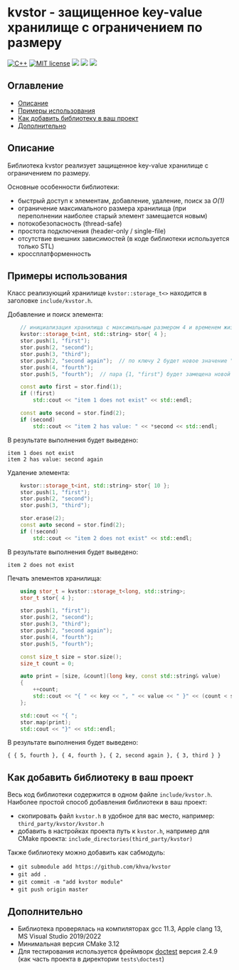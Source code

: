 # kvstor - защищенное key-value хранилище с ограничением по размеру

[![C++](https://img.shields.io/badge/c%2B%2B-17-informational.svg)](https://shields.io/)
[![MIT license](https://img.shields.io/badge/License-MIT-blue.svg)](https://lbesson.mit-license.org/)
![](https://github.com/khva/kvstor/workflows/linux/badge.svg?branch=base_impl)
![](https://github.com/khva/kvstor/workflows/macos/badge.svg?branch=base_impl)
![](https://github.com/khva/kvstor/workflows/windows/badge.svg?branch=base_impl)


## Оглавление
- [Описание](#описание)
- [Примеры использования](#примеры-использования)
- [Как добавить библиотеку в ваш проект](#как-добавить-библиотеку-в-ваш-проект)
- [Дополнительно](#дополнительно)


## Описание
Библиотека kvstor реализует защищенное key-value хранилище с ограничением по размеру.

Основные особенности библиотеки:
 - быстрый доступ к элементам, добавление, удаление, поиск за *O(1)*
 - ограничение максимального размера хранилища (при переполнении наиболее старый элемент замещается новым)
 - потокобезопасность (thread-safe)
 - простота подключения (header-only / single-file)
 - отсутствие внешних зависимостей (в коде библиотеки используется только STL)
 - кроссплатформенность


## Примеры использования
Класс реализующий хранилище `kvstor::storage_t<>` находится в заголовке `include/kvstor.h`.

Добавление и поиск элемента:
```c++
    // инициализация хранилища с максимальным размером 4 и временем жизни элементов в 24 часа
    kvstor::storage_t<int, std::string> stor{ 4 };
    stor.push(1, "first");
    stor.push(2, "second");
    stor.push(3, "third");
    stor.push(2, "second again");  // по ключу 2 будет новое значение "second again"
    stor.push(4, "fourth");
    stor.push(5, "fourth");  // пара {1, "first"} будет замещена новой

    const auto first = stor.find(1);
    if (!first)
        std::cout << "item 1 does not exist" << std::endl;

    const auto second = stor.find(2);
    if (second)
        std::cout << "item 2 has value: " << *second << std::endl;
```
В результате выполнения будет выведено:
```
item 1 does not exist
item 2 has value: second again
```

Удаление элемента:
```c++
    kvstor::storage_t<int, std::string> stor{ 10 };
    stor.push(1, "first");
    stor.push(2, "second");
    stor.push(3, "third");

    stor.erase(2);
    const auto second = stor.find(2);
    if (!second)
        std::cout << "item 2 does not exist" << std::endl;
```
В результате выполнения будет выведено:
```
item 2 does not exist
```

Печать элементов хранилища:
```c++
    using stor_t = kvstor::storage_t<long, std::string>;
    stor_t stor{ 4 };

    stor.push(1, "first");
    stor.push(2, "second");
    stor.push(3, "third");
    stor.push(2, "second again");
    stor.push(4, "fourth");
    stor.push(5, "fourth");

    const size_t size = stor.size();
    size_t count = 0;

    auto print = [size, &count](long key, const std::string& value)
    {
        ++count;
        std::cout << "{ " << key << ", " << value << " }" << (count < size ? ", " : " ");
    };

    std::cout << "{ ";
    stor.map(print);
    std::cout << "}" << std::endl;
```
В результате выполнения будет выведено:
```
{ { 5, fourth }, { 4, fourth }, { 2, second again }, { 3, third } }
```

## Как добавить библиотеку в ваш проект
Весь код библиотеки содержится в одном файле `include/kvstor.h`. Наиболее простой способ добавления библиотеки в ваш проект:
 - скопировать файл `kvstor.h` в удобное для вас место, например: `third_party/kvstor/kvstor.h`
 - добавить в настройках проекта путь к `kvstor.h`, например для CMake проекта: `include_directories(third_party/kvstor)`

Также библиотеку можно добавить как cабмодуль:
 - `git submodule add https://github.com/khva/kvstor`
 - `git add .`
 - `git commit -m "add kvstor module"`
 - `git push origin master`


 ## Дополнительно
  - Библиотека проверялась на компиляторах gcc 11.3, Apple clang 13, MS Visual Studio 2019/2022 
  - Минимальная версия CMake 3.12
  - Для тестирования используется фреймворк [doctest](https://github.com/doctest/doctest) версия 2.4.9 (как часть проекта в директории `tests\doctest`)
